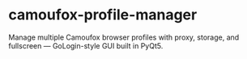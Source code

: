 # camoufox-profile-manager
Manage multiple Camoufox browser profiles with proxy, storage, and fullscreen — GoLogin-style GUI built in PyQt5.
